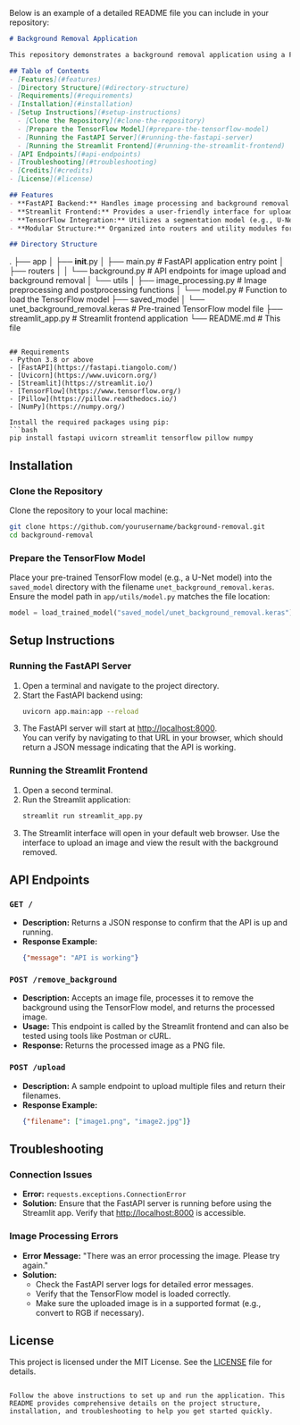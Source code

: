 Below is an example of a detailed README file you can include in your repository:

```markdown
# Background Removal Application

This repository demonstrates a background removal application using a FastAPI backend integrated with a TensorFlow model for background removal and a Streamlit frontend for an interactive user experience.

## Table of Contents
- [Features](#features)
- [Directory Structure](#directory-structure)
- [Requirements](#requirements)
- [Installation](#installation)
- [Setup Instructions](#setup-instructions)
  - [Clone the Repository](#clone-the-repository)
  - [Prepare the TensorFlow Model](#prepare-the-tensorflow-model)
  - [Running the FastAPI Server](#running-the-fastapi-server)
  - [Running the Streamlit Frontend](#running-the-streamlit-frontend)
- [API Endpoints](#api-endpoints)
- [Troubleshooting](#troubleshooting)
- [Credits](#credits)
- [License](#license)

## Features
- **FastAPI Backend:** Handles image processing and background removal using a pre-trained TensorFlow model.
- **Streamlit Frontend:** Provides a user-friendly interface for uploading images and displaying results.
- **TensorFlow Integration:** Utilizes a segmentation model (e.g., U-Net) for efficient background removal.
- **Modular Structure:** Organized into routers and utility modules for maintainability and clarity.

## Directory Structure
```
.
├── app
│   ├── __init__.py
│   ├── main.py              # FastAPI application entry point
│   ├── routers
│   │   └── background.py    # API endpoints for image upload and background removal
│   └── utils
│       ├── image_processing.py  # Image preprocessing and postprocessing functions
│       └── model.py         # Function to load the TensorFlow model
├── saved_model
│   └── unet_background_removal.keras  # Pre-trained TensorFlow model file
├── streamlit_app.py         # Streamlit frontend application
└── README.md                # This file
```

## Requirements
- Python 3.8 or above
- [FastAPI](https://fastapi.tiangolo.com/)
- [Uvicorn](https://www.uvicorn.org/)
- [Streamlit](https://streamlit.io/)
- [TensorFlow](https://www.tensorflow.org/)
- [Pillow](https://pillow.readthedocs.io/)
- [NumPy](https://numpy.org/)

Install the required packages using pip:
```bash
pip install fastapi uvicorn streamlit tensorflow pillow numpy
```

## Installation

### Clone the Repository
Clone the repository to your local machine:
```bash
git clone https://github.com/yourusername/background-removal.git
cd background-removal
```

### Prepare the TensorFlow Model
Place your pre-trained TensorFlow model (e.g., a U-Net model) into the `saved_model` directory with the filename `unet_background_removal.keras`. Ensure the model path in `app/utils/model.py` matches the file location:
```python
model = load_trained_model("saved_model/unet_background_removal.keras")
```

## Setup Instructions

### Running the FastAPI Server
1. Open a terminal and navigate to the project directory.
2. Start the FastAPI backend using:
   ```bash
   uvicorn app.main:app --reload
   ```
3. The FastAPI server will start at [http://localhost:8000](http://localhost:8000).  
   You can verify by navigating to that URL in your browser, which should return a JSON message indicating that the API is working.

### Running the Streamlit Frontend
1. Open a second terminal.
2. Run the Streamlit application:
   ```bash
   streamlit run streamlit_app.py
   ```
3. The Streamlit interface will open in your default web browser. Use the interface to upload an image and view the result with the background removed.

## API Endpoints

### `GET /`
- **Description:** Returns a JSON response to confirm that the API is up and running.
- **Response Example:**
  ```json
  {"message": "API is working"}
  ```

### `POST /remove_background`
- **Description:** Accepts an image file, processes it to remove the background using the TensorFlow model, and returns the processed image.
- **Usage:** This endpoint is called by the Streamlit frontend and can also be tested using tools like Postman or cURL.
- **Response:** Returns the processed image as a PNG file.

### `POST /upload`
- **Description:** A sample endpoint to upload multiple files and return their filenames.
- **Response Example:**
  ```json
  {"filename": ["image1.png", "image2.jpg"]}
  ```

## Troubleshooting

### Connection Issues
- **Error:** `requests.exceptions.ConnectionError`
- **Solution:** Ensure that the FastAPI server is running before using the Streamlit app. Verify that [http://localhost:8000](http://localhost:8000) is accessible.

### Image Processing Errors
- **Error Message:** "There was an error processing the image. Please try again."
- **Solution:**  
  - Check the FastAPI server logs for detailed error messages.
  - Verify that the TensorFlow model is loaded correctly.
  - Make sure the uploaded image is in a supported format (e.g., convert to RGB if necessary).



## License
This project is licensed under the MIT License. See the [LICENSE](LICENSE) file for details.
```

Follow the above instructions to set up and run the application. This README provides comprehensive details on the project structure, installation, and troubleshooting to help you get started quickly.
